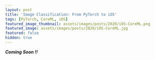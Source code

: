 ```yaml
---
layout: post
title: 'Image Classification: From PyTorch to iOS'
tags: [PyTorch, CoreML, iOS]
featured_image_thumbnail: assets/images/posts/2020/iOS-CoreML.png
featured_image: assets/images/posts/2020/iOS-CoreML.jpg
featured: false
hidden: true
---
```


***Coming Soon !!***